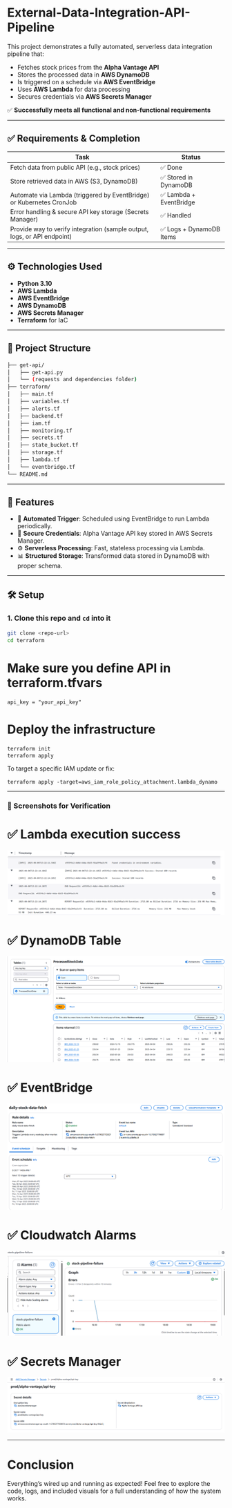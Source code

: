 # External-Data-Integration-API-Pipeline

This project demonstrates a fully automated, serverless data integration pipeline that:
- Fetches stock prices from the **Alpha Vantage API**
- Stores the processed data in **AWS DynamoDB**
- Is triggered on a schedule via **AWS EventBridge**
- Uses **AWS Lambda** for data processing
- Secures credentials via **AWS Secrets Manager**

✅ **Successfully meets all functional and non-functional requirements**

---

## ✅ Requirements & Completion

| Task                                                                                   | Status     |
|----------------------------------------------------------------------------------------|------------|
| Fetch data from public API (e.g., stock prices)                                        | ✅ Done     |
| Store retrieved data in AWS (S3, DynamoDB)                                             | ✅ Stored in DynamoDB |
| Automate via Lambda (triggered by EventBridge) or Kubernetes CronJob                  | ✅ Lambda + EventBridge |
| Error handling & secure API key storage (Secrets Manager)                             | ✅ Handled |
| Provide way to verify integration (sample output, logs, or API endpoint)              | ✅ Logs + DynamoDB Items |

---

## ⚙️ Technologies Used

- **Python 3.10**
- **AWS Lambda**
- **AWS EventBridge**
- **AWS DynamoDB**
- **AWS Secrets Manager**
- **Terraform** for IaC

---

## 📂 Project Structure
```bash
├── get-api/
│   ├── get-api.py
│   └── (requests and dependencies folder)
├── terraform/
│   ├── main.tf
│   ├── variables.tf
│   ├── alerts.tf
│   ├── backend.tf
│   ├── iam.tf
│   ├── monitoring.tf
│   ├── secrets.tf
│   ├── state_bucket.tf
│   ├── storage.tf
│   ├── lambda.tf
│   └── eventbridge.tf
└── README.md
```
---

## 🚀 Features

- 🔄 **Automated Trigger**: Scheduled using EventBridge to run Lambda periodically.
- 🔐 **Secure Credentials**: Alpha Vantage API key stored in AWS Secrets Manager.
- ⚙️ **Serverless Processing**: Fast, stateless processing via Lambda.
- 📊 **Structured Storage**: Transformed data stored in DynamoDB with proper schema.

---

## 🛠️ Setup

### 1. Clone this repo and `cd` into it

```bash
git clone <repo-url>
cd terraform
```
# Make sure you define API in terraform.tfvars
```
api_key = "your_api_key"
```

# Deploy the infrastructure
```
terraform init
terraform apply
```
To target a specific IAM update or fix:
```
terraform apply -target=aws_iam_role_policy_attachment.lambda_dynamo
```


--- 

### 📸 Screenshots for Verification

# ✅ Lambda execution success
![lambda](Images/cloudwatch.png)

# ✅ DynamoDB Table
![dynamodb](Images/dynamodb.png)

# ✅ EventBridge
![eventbridge](Images/eventbridge.png)

# ✅ Cloudwatch Alarms
![cloudwatch](Images/image.png)

# ✅ Secrets Manager
![cloudwatch](Images/secretmanager.png)

---
# Conclusion
Everything’s wired up and running as expected! Feel free to explore the code, logs, and included visuals for a full understanding of how the system works.
